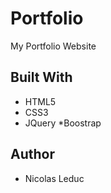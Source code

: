 # Portfolio
My Portfolio Website

## Built With
* HTML5
* CSS3
* JQuery
*Boostrap

## Author
* Nicolas Leduc 

